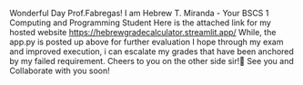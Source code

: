 Wonderful Day Prof.Fabregas!
I am Hebrew T. Miranda - Your BSCS 1 Computing and Programming Student
Here is the attached link for my hosted website
https://hebrewgradecalculator.streamlit.app/
While, the app.py is posted up above for further evaluation
I hope through my exam and improved execution,
i can escalate my grades that have been anchored by my failed requirement.
Cheers to you on the other side sir!🥂
See you and Collaborate with you soon!
